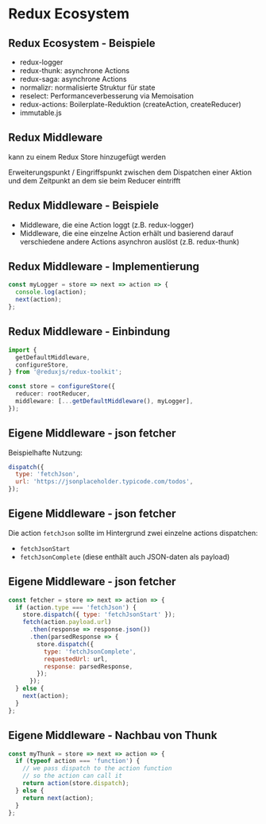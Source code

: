 # Redux Ecosystem

## Redux Ecosystem - Beispiele

- redux-logger
- redux-thunk: asynchrone Actions
- redux-saga: asynchrone Actions
- normalizr: normalisierte Struktur für state
- reselect: Performanceverbesserung via Memoisation
- redux-actions: Boilerplate-Reduktion (createAction, createReducer)
- immutable.js

## Redux Middleware

kann zu einem Redux Store hinzugefügt werden

Erweiterungspunkt / Eingriffspunkt zwischen dem Dispatchen einer Aktion und dem Zeitpunkt an dem sie beim Reducer eintrifft

## Redux Middleware - Beispiele

- Middleware, die eine Action loggt (z.B. redux-logger)
- Middleware, die eine einzelne Action erhält und basierend darauf verschiedene andere Actions asynchron auslöst (z.B. redux-thunk)

## Redux Middleware - Implementierung

```js
const myLogger = store => next => action => {
  console.log(action);
  next(action);
};
```

## Redux Middleware - Einbindung

```ts
import {
  getDefaultMiddleware,
  configureStore,
} from '@reduxjs/redux-toolkit';

const store = configureStore({
  reducer: rootReducer,
  middleware: [...getDefaultMiddleware(), myLogger],
});
```

## Eigene Middleware - json fetcher

Beispielhafte Nutzung:

```js
dispatch({
  type: 'fetchJson',
  url: 'https://jsonplaceholder.typicode.com/todos',
});
```

## Eigene Middleware - json fetcher

Die action `fetchJson` sollte im Hintergrund zwei einzelne actions dispatchen:

- `fetchJsonStart`
- `fetchJsonComplete` (diese enthält auch JSON-daten als payload)

## Eigene Middleware - json fetcher

```js
const fetcher = store => next => action => {
  if (action.type === 'fetchJson') {
    store.dispatch({ type: 'fetchJsonStart' });
    fetch(action.payload.url)
      .then(response => response.json())
      .then(parsedResponse => {
        store.dispatch({
          type: 'fetchJsonComplete',
          requestedUrl: url,
          response: parsedResponse,
        });
      });
  } else {
    next(action);
  }
};
```

## Eigene Middleware - Nachbau von Thunk

```js
const myThunk = store => next => action => {
  if (typeof action === 'function') {
    // we pass dispatch to the action function
    // so the action can call it
    return action(store.dispatch);
  } else {
    return next(action);
  }
};
```
